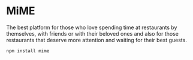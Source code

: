 # MiME

The best platform for those who love spending time at restaurants by themselves, with friends or with their beloved ones and also for those restaurants that deserve more attention and waiting for their best guests.

`npm install mime`

